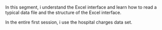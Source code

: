 In this segment, i understand the Excel interface and learn how to read a typical data file and the structure of the Excel interface. 

In the entire first session, i use the hospital charges  data set. 
